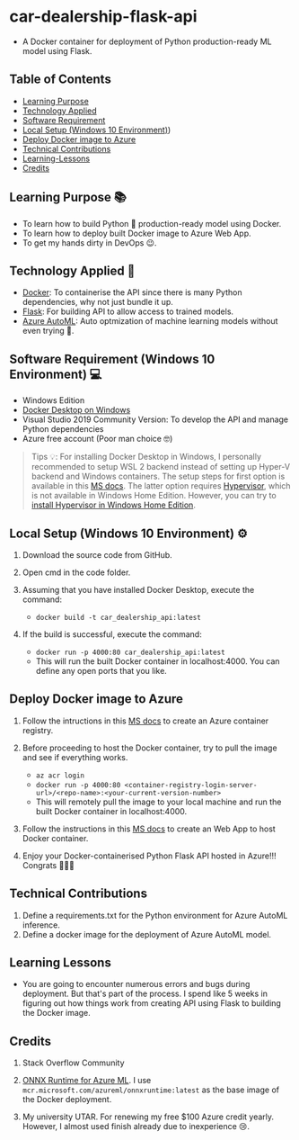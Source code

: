 # car-dealership-flask-api
- A Docker container for deployment of Python production-ready ML model using Flask. 

## Table of Contents
* [Learning Purpose](#Learning-Purpose)
* [Technology Applied](#Technology-Applied)
* [Software Requirement](#software-requirement-windows-10-environment)
* [Local Setup (Windows 10 Environment)](#local-setup-windows-10-environment))
* [Deploy Docker image to Azure](#Deploy-Docker-image-to-Azure)
* [Technical Contributions](#Technical-Contributions)
* [Learning-Lessons](#Learning-Lessons)
* [Credits](#Credits)

## Learning Purpose &#128218;
- To learn how to build Python &#128013; production-ready model using Docker.
- To learn how to deploy built Docker image to Azure Web App.
- To get my hands dirty in DevOps &#128521;.

## Technology Applied &#129302;
- [Docker](https://www.docker.com/): To containerise the API since there is many Python dependencies, why not just bundle it up.
- [Flask](https://flask.palletsprojects.com/en/2.0.x/): For building API to allow access to trained models.
- [Azure AutoML](https://docs.microsoft.com/en-us/azure/machine-learning/concept-automated-ml): Auto optmization of machine learning models without even trying &#129315;.

## Software Requirement (Windows 10 Environment) &#128187;
- Windows Edition
- [Docker Desktop on Windows](https://docs.docker.com/docker-for-windows/install/)
- Visual Studio 2019 Community Version: To develop the API and manage Python dependencies
- Azure free account (Poor man choice &#129299;)

> Tips &#128161;: For installing Docker Desktop in Windows, I personally recommended to setup WSL 2 backend instead of setting up Hyper-V backend and Windows containers.
The setup steps for first option is available in this [MS docs](https://docs.microsoft.com/en-us/windows/wsl/install-win10). The latter option requires [Hypervisor](https://docs.microsoft.com/en-us/answers/questions/29175/installation-of-hyper-v-on-windows-10-home.html), which is not available in Windows Home Edition. However, you can try to [install Hypervisor in Windows Home Edition](https://www.itechtics.com/enable-hyper-v-windows-10-home/).

## Local Setup (Windows 10 Environment) &#x2699;

1. Download the source code from GitHub.

2. Open cmd in the code folder.

3. Assuming that you have installed Docker Desktop, execute the command:
    - `docker build -t car_dealership_api:latest`

4. If the build is successful, execute the command:

    - `docker run -p 4000:80 car_dealership_api:latest`
    - This will run the built Docker container in localhost:4000. You can define any open ports that you like.

## Deploy Docker image to Azure

1. Follow the intructions in this [MS docs](https://docs.microsoft.com/en-us/azure/container-registry/container-registry-get-started-portal#create-a-container-registry) to create an Azure container registry. 

2. Before proceeding to host the Docker container, try to pull the image and see if everything works.

    - `az acr login`
    - `docker run -p 4000:80 <container-registry-login-server-url>/<repo-name>:<your-current-version-number>`
    - This will remotely pull the image to your local machine and run the built Docker container in localhost:4000.

3. Follow the instructions in this [MS docs](https://docs.microsoft.com/en-us/azure/devops/pipelines/apps/cd/deploy-docker-webapp?view=azure-devops&tabs=python) to create an Web App to host Docker container.

4. Enjoy your Docker-containerised Python Flask API hosted in Azure!!! Congrats &#127881;&#127870;&#127882;

## Technical Contributions
1. Define a requirements.txt for the Python environment for Azure AutoML inference.
2. Define a docker image for the deployment of Azure AutoML model. 

## Learning Lessons

- You are going to encounter numerous errors and bugs during deployment. But that's part of the process. I spend like 5 weeks in figuring out how things work from creating API using Flask to building the Docker image. 

## Credits
1. Stack Overflow Community

2. [ONNX Runtime for Azure ML](https://hub.docker.com/_/microsoft-azureml-onnxruntimefamily). I use `mcr.microsoft.com/azureml/onnxruntime:latest` as the base image of the Docker deployment.

3. My university UTAR. For renewing my free $100 Azure credit yearly. However, I almost used finish already due to inexperience &#128546;.
